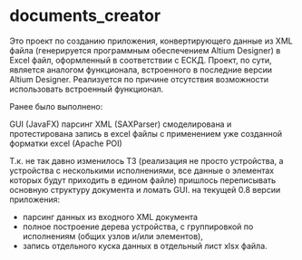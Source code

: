 # documents_creator
Это проект по созданию приложения, конвертирующего данные из XML файла (генерируется программным обеспечением Altium Designer) в Excel файл, оформленный в соответствии с ЕСКД. Проект, по сути, является аналогом функционала, встроенного в последние версии Altium Designer. Реализуется по причине отсутствия возможности использовать встроенный функционал.

Ранее было выполнено:

GUI (JavaFX)
парсинг XML (SAXParser)
смоделирована и протестирована запись в excel файлы с применением уже созданной форматки excel (Apache POI)

Т.к. не так давно изменилось ТЗ (реализация не просто устройства, а устройства с несколькими исполнениями, все данные о элементах которых будут приходить в едином файле) пришлось переписывать основную структуру документа и ломать GUI.
на текущей 0.8 версии приложения: 
* парсинг данных из входного XML документа
* полное построение дерева устройства, с группировкой по исполнениям (общих узлов и/или элементов), 
* запись отдельного куска данных в отдельный лист xlsx файла.
